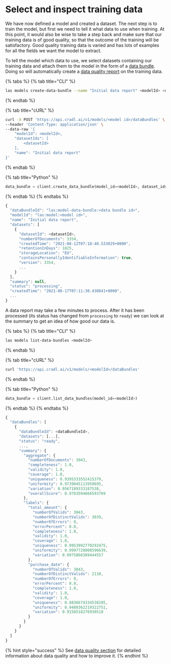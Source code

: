 # Select and inspect training data

We have now defined a model and created a dataset. The next step is to train the model, but first we need to tell it what data to use when training. At this point, it would also be wise to take a step back and make sure that our training data is of good quality, so that the outcome of the training will be satisfactory. Good quality training data is varied and has lots of examples for all the fields we want the model to extract.

To tell the model which data to use, we select datasets containing our training data and attach them to the model in the form of a [data bundle](../concepts/training-data.md). Doing so will automatically create a [data quality report](../concepts/training-data.md#data-report) on the training data.

{% tabs %}
{% tab title="CLI" %}
```bash
las models create-data-bundle --name "Initial data report" <modelId> <datasetId>
```
{% endtab %}

{% tab title="cURL" %}
```bash
curl -X POST 'https://api.cradl.ai/v1/models/<model id>/dataBundles' \
--header 'Content-Type: application/json' \
--data-raw '{
    "modelId": <modelId>,
    "datasetIds": [
        <datasetId>
    ],
    "name": "Initial data report"
}'
```
{% endtab %}

{% tab title="Python" %}
```python
data_bundle = client.create_data_bundle(model_id=<modelId>, dataset_ids=[<datasetId>], name='Initial data report')
```
{% endtab %}
{% endtabs %}

```javascript
{
  "dataBundleId": "las:model-data-bundle:<data bundle id>",
  "modelId": "las:model:<model id>",
  "name": "Initial data report",
  "datasets": [
    {
      "datasetId": <datasetId>,
      "numberOfDocuments": 3354,
      "createdTime": "2021-08-12T07:18:40.533029+0000",
      "retentionInDays": 1825,
      "storageLocation": "EU",
      "containsPersonallyIdentifiableInformation": true,
      "version": 3354,
      ...
    }
  ],
  "summary": null,
  "status": "processing",
  "createdTime": "2021-08-17T07:11:30.430841+0000",
  ...
}
```

A data report may take a few minutes to process. After it has been processed \(its status has changed from `processing` to `ready`\) we can look at the summary to get an idea of how good our data is.

{% tabs %}
{% tab title="CLI" %}
```bash
las models list-data-bundles <modelId>
```
{% endtab %}

{% tab title="cURL" %}
```bash
curl 'https://api.cradl.ai/v1/models/<modelId>/dataBundles'
```
{% endtab %}

{% tab title="Python" %}
```python
data_bundle = client.list_data_bundles(model_id=<modelId>)
```
{% endtab %}
{% endtabs %}

```javascript
{
  "dataBundles": [
    {
      "dataBundleId": <dataBundleId>,
      "datasets": [...],
      "status": "ready",
      ...,
      "summary": {
        "aggregate": {
          "numberOfDocuments": 3043,
          "completeness": 1.0,
          "validity": 1.0,
          "coverage": 1.0,
          "uniqueness": 0.9395333552415379,
          "uniformity": 0.9739045113959695,
          "variation": 0.9567189333187538,
          "overallScore": 0.9783594666593769
        },
        "labels": {
          "total_amount": {
            "numberOfValids": 3043,
            "numberOfDistinctValids": 3039,
            "numberOfErrors": 0,
            "errorPercent": 0.0,
            "completeness": 1.0,
            "validity": 1.0,
            "coverage": 1.0,
            "uniqueness": 0.9953992770292475,
            "uniformity": 0.9997728008596639,
            "variation": 0.9975860389444557
          },
          "purchase_date": {
            "numberOfValids": 3043,
            "numberOfDistinctValids": 2110,
            "numberOfErrors": 0,
            "errorPercent": 0.0,
            "completeness": 1.0,
            "validity": 1.0,
            "coverage": 1.0,
            "uniqueness": 0.8836674334538285,
            "uniformity": 0.9480362219322751,
            "variation": 0.9158518276930518
          }
        }
      }
    }
  ]
}
```

{% hint style="success" %}
See [data quality section](../concepts/training-data.md#data-quality) for detailed information about data quality and how to improve it.
{% endhint %}

